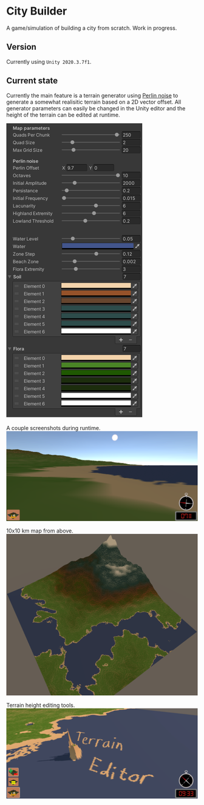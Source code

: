 # City Builder
A game/simulation of building a city from scratch. Work in progress.

## Version
Currently using `Unity 2020.3.7f1`.

## Current state
Currently the main feature is a terrain generator using [Perlin noise](https://en.wikipedia.org/wiki/Perlin_noise) to generate a somewhat realisitic terrain based on a 2D vector offset. All generator parameters can easily be changed in the Unity editor and the height of the terrain can be edited at runtime.

<img src="https://github.com/MartinTaTTe/citysim/blob/feature-implement-gui/Screenshots/mapgenerator.png" alt="Map Generator" />
<br/><br/>
A couple screenshots during runtime.

<img src="https://github.com/MartinTaTTe/citysim/blob/feature-implement-gui/Screenshots/beach.png" alt="Beach View" />

10x10 km map from above.
<img src="https://github.com/MartinTaTTe/citysim/blob/feature-implement-gui/Screenshots/map.png" alt="Map From Above" />

Terrain height editing tools.
<img src="https://github.com/MartinTaTTe/citysim/blob/feature-implement-gui/Screenshots/editor.png" alt="Terrain Editing" />
